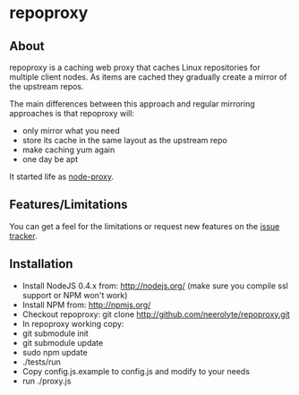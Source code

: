 # repoproxy

## About

repoproxy is a caching web proxy that caches Linux repositories for multiple client nodes. As items are cached they gradually create a mirror of the upstream repos.

The main differences between this approach and regular mirroring approaches is that repoproxy will:

 * only mirror what you need
 * store its cache in the same layout as the upstream repo
 * make caching yum again
 * one day be apt

It started life as [node-proxy](https://github.com/dansimau/node-proxy).

## Features/Limitations

You can get a feel for the limitations or request new features on the [issue tracker](https://github.com/neerolyte/repoproxy/issues).

## Installation

 * Install NodeJS 0.4.x from: http://nodejs.org/ (make sure you compile ssl support or NPM won't work)
 * Install NPM from: http://npmjs.org/
 * Checkout repoproxy: git clone http://github.com/neerolyte/repoproxy.git
 * In repoproxy working copy:
  * git submodule init
  * git submodule update
  * sudo npm update
  * ./tests/run
 * Copy config.js.example to config.js and modify to your needs
 * run ./proxy.js
